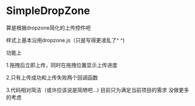 SimpleDropZone
==============

算是根据dropzone简化的上传控件吧

样式上基本沿用dropzone.js（只是写得更凌乱了^ ^)

功能上

1.拖拽后立即上传，同时在拖拽位置显示上传进度

2.只有上传成功和上传失败两个回调函数 

3.代码相对简洁（或许应该说是简陋吧...) 目前只为满足当前项目的需求 没做更多的考虑
